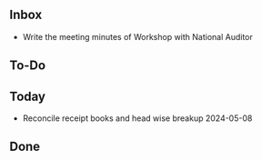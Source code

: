 ## Inbox
- Write the meeting minutes of Workshop with National Auditor  

## To-Do

## Today
- Reconcile receipt books and head wise breakup 2024-05-08  

## Done